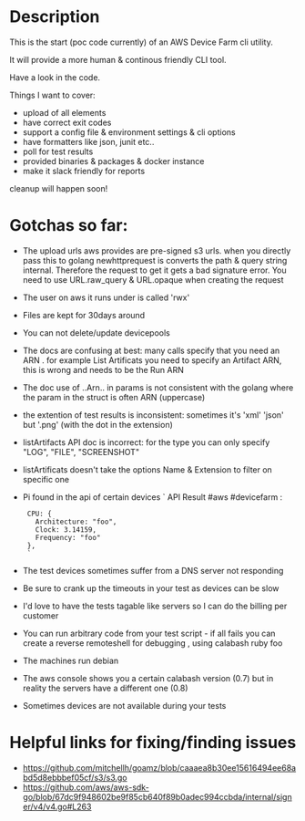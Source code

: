 # Description
This is the start (poc code currently) of an AWS Device Farm cli utility.

It will provide a more human & continous friendly CLI tool.

Have a look in the code.

Things I want to cover:
- upload of all elements
- have correct exit codes
- support a config file & environment settings & cli options
- have formatters like json, junit etc..
- poll for test results
- provided binaries & packages & docker instance
- make it slack friendly for reports

cleanup will happen soon!

# Gotchas so far:
- The upload urls aws provides are pre-signed s3 urls. when you directly pass this to golang newhttprequest is converts the path & query string internal. Therefore the request to get it gets a bad signature error. You need to use URL.raw_query & URL.opaque when creating the request
- The user on aws it runs under is called 'rwx'
- Files are kept for 30days around
- You can not delete/update devicepools
- The docs are confusing at best: many calls specify that you need an ARN . for example List Artificats you need to specify an Artifact ARN, this is wrong and needs to be the Run ARN
- The doc use of ..Arn.. in params is not consistent with the golang where the param in the struct is often ARN (uppercase)
- the extention of test results is inconsistent: sometimes it's 'xml' 'json' but '.png' (with the dot in the extension)
- listArtifacts API doc is incorrect: for the type you can only specify "LOG", "FILE", "SCREENSHOT"
- listArtificats doesn't take the options Name & Extension to filter on specific one
- Pi found in the api of certain devices `
API Result #aws #devicefarm :

       CPU: {
         Architecture: "foo",
         Clock: 3.14159,
         Frequency: "foo"
       },
       `
- The test devices sometimes suffer from a DNS server not responding
- Be sure to crank up the timeouts in your test as devices can be slow
- I'd love to have the tests tagable like servers so I can do the billing per customer
- You can run arbitrary code from your test script - if all fails you can create a reverse remoteshell for debugging , using calabash ruby foo
- The machines run debian
- The aws console shows you a certain calabash version (0.7) but in reality the servers have a different one (0.8)
- Sometimes devices are not available during your tests


# Helpful links for fixing/finding issues
- <https://github.com/mitchellh/goamz/blob/caaaea8b30ee15616494ee68abd5d8ebbbef05cf/s3/s3.go>
- <https://github.com/aws/aws-sdk-go/blob/67dc9f948602be9f85cb640f89b0adec994ccbda/internal/signer/v4/v4.go#L263>
